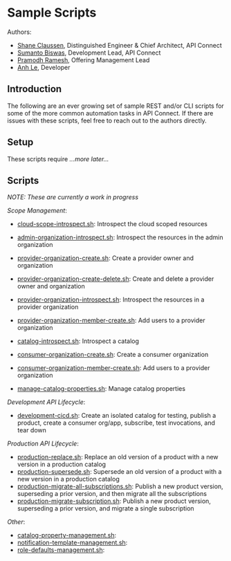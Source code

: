 # Sample Scripts

Authors:
- [Shane Claussen](mailto:claussen@us.ibm.com), Distinguished Engineer & Chief Architect, API Connect
- [Sumanto Biswas](mailto:biswas@us.ibm.com), Development Lead, API Connect
- [Pramodh Ramesh](mailto:vr.pramodh@ibm.com), Offering Management Lead
- [Anh Le](a.le@ibm.com), Developer



## Introduction

The following are an ever growing set of sample REST and/or CLI
scripts for some of the more common automation tasks in API Connect.
If there are issues with these scripts, feel free to reach out to the
authors directly.



## Setup

These scripts require *...more later...*



## Scripts

*NOTE: These are currently a work in progress*

*Scope Management*:
- [cloud-scope-introspect.sh](./scripts/cloud-scope-introspect.sh): Introspect the cloud scoped resources
- [admin-organization-introspect.sh](./scripts/admin-organization-introspect.sh): Introspect the resources in the admin organization
- [provider-organization-create.sh](./scripts/provider-organization-create.sh): Create a provider owner and organization
- [provider-organization-create-delete.sh](./scripts/provider-organization-create-delete.sh): Create and delete a provider owner and organization
- [provider-organization-introspect.sh](./scripts/provider-organization-introspect.sh): Introspect the resources in a provider organization

- [provider-organization-member-create.sh](./scripts/provider-organization-member-create.sh): Add users to a provider organization
- [catalog-introspect.sh](./scripts/catalog-introspect.sh): Introspect a catalog
- [consumer-organization-create.sh](./scripts/consumer-organization-create.sh): Create a consumer organization
- [consumer-organization-member-create.sh](./scripts/provider-organization-member-create.sh): Add users to a provider organization
- [manage-catalog-properties.sh](./scripts/manage-catalog-properties.sh): Manage catalog properties

*Development API Lifecycle*:
- [development-cicd.sh](./scripts/development-publish.sh): Create an isolated catalog for testing, publish a product, create a consumer org/app, subscribe, test invocations, and tear down

*Production API Lifecycle*:
- [production-replace.sh](./scripts/production-replace.sh): Replace an old version of a product with a new version in a production catalog
- [production-supersede.sh](./scripts/production-replace.sh): Supersede an old version of a product with a new version in a production catalog
- [production-migrate-all-subscriptions.sh](./scripts/production-migrate-all-subscriptions.sh): Publish a new product version, superseding a prior version, and then migrate all the subscriptions
- [production-migrate-subscription.sh](./scripts/production-migrate-subscription.sh): Publish a new product version, superseding a prior version, and migrate a single subscription

*Other*:
- [catalog-property-management.sh](./scripts/catalog-property-management.sh):
- [notification-template-management.sh](./scripts/notification-template-management.sh):
- [role-defaults-management.sh](./scripts/role-defaults-management.sh):
